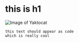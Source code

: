 # this is h1
![Image of Yaktocat](https://octodex.github.com/images/yaktocat.png)
```
this text should appear as code
which is really cool 
```
